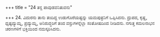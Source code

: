 +++
title = "24 ತನ್ದ ಪಾವುಡವನಿತುವನು"

+++
24. ವಿದುರನು ತಾನು ತಂದಿದ್ದ ಉಡುಗೊರೆಯಷ್ಟನ್ನು ಯಮಪುತ್ರನಿಗೆ ಒಪ್ಪಿಸಿದನು. ದ್ರುಪದ, ಕೃಷ್ಣ, ಧೃಷ್ಟದ್ಯುಮ್ನ, ಪ್ರದ್ಯುಮ್ನ, ಅನಿರುದ್ಧರಿಗೆ ತಂದ ವಸ್ತುಗಳನ್ನೆಲ್ಲಾ ಸಂತೋಷದಿಂದ ನೀಡಿದನು. ನಗುತ್ತ ಕಮಲನಾಭನ ಚರಣಗಳಿಗೆ ಭಕ್ತಿಯಿಂದ ನಮಸ್ಕರಿಸಿದನು.